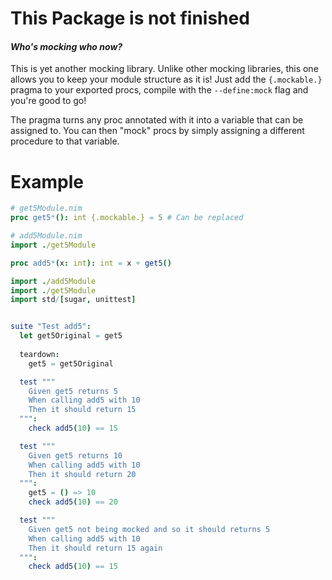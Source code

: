 <h1> This Package is not finished </h1>

#### _Who's mocking who now?_

This is yet another mocking library.
Unlike other mocking libraries, this one allows you to keep your module structure as it is! 
Just add the `{.mockable.}` pragma to your exported procs, compile with the `--define:mock` flag and you're good to go!

The pragma turns any proc annotated with it into a variable that can be assigned to.
You can then "mock" procs by simply assigning a different procedure to that variable.

# Example
```nim
# get5Module.nim
proc get5*(): int {.mockable.} = 5 # Can be replaced
```
```nim
# add5Module.nim
import ./get5Module

proc add5*(x: int): int = x + get5()
```

```nim
import ./add5Module
import ./get5Module
import std/[sugar, unittest]


suite "Test add5":  
  let get5Original = get5
  
  teardown:
    get5 = get5Original

  test """
    Given get5 returns 5
    When calling add5 with 10
    Then it should return 15
  """:
    check add5(10) == 15

  test """
    Given get5 returns 10
    When calling add5 with 10
    Then it should return 20
  """:
    get5 = () => 10
    check add5(10) == 20

  test """
    Given get5 not being mocked and so it should returns 5
    When calling add5 with 10
    Then it should return 15 again
  """:
    check add5(10) == 15
```